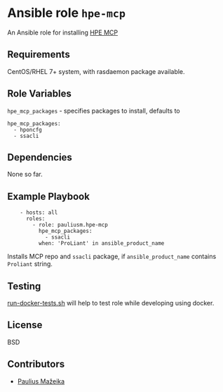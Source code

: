 Ansible role `hpe-mcp`
=========

An Ansible role for installing [HPE MCP](https://downloads.linux.hpe.com/SDR/project/mcp/)

Requirements
------------

CentOS/RHEL 7+ system, with rasdaemon package available.

Role Variables
--------------

`hpe_mcp_packages` - specifies packages to install, defaults to
```
hpe_mcp_packages:
  - hponcfg
  - ssacli
```

Dependencies
------------

None so far.

Example Playbook
----------------

```
    - hosts: all
      roles:
        - role: pauliusm.hpe-mcp
          hpe_mcp_packages:
            - ssacli
          when: 'ProLiant' in ansible_product_name
```
Installs MCP repo and `ssacli` package, if `ansible_product_name` contains `Proliant` string.

Testing
-------

[run-docker-tests.sh](tests/run-docker-tests.sh) will help to test role while developing using docker.

License
-------

BSD

Contributors
------------

- [Paulius Mažeika](https://github.com/pauliusm)

